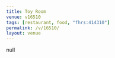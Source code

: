```yaml
---
title: Toy Room
venue: v16510
tags: [restaurant, food, "fhrs:414310"]
permalink: /v/16510/
layout: venue
---
```

null